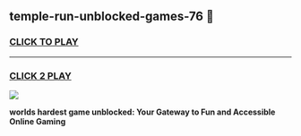 
## temple-run-unblocked-games-76 👋
<h3>
<a href="https://premium.freeplayer.one?title=temple-run-unblocked-games-76&ref=14F">CLICK TO PLAY</a></h3>
<hr>

<h3>
<a href="https://premium.freeplayer.one?title=temple-run-unblocked-games-76&ref=14F">CLICK 2 PLAY</a>
  
</h3>

<a href="https://premium.freeplayer.one?title=temple-run-unblocked-games-76&ref=12F/"><img src="https://clearcache.store/games.png"></a>


**worlds hardest game unblocked: Your Gateway to Fun and Accessible Online Gaming**
